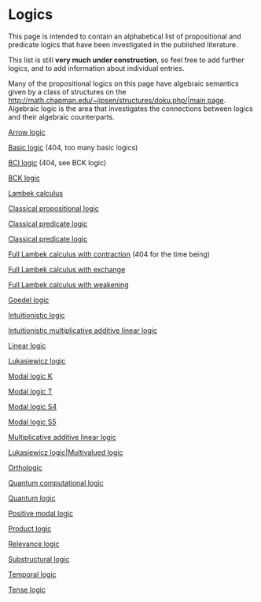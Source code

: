 # Logics

This page is intended to contain an alphabetical list of propositional and predicate logics that have been investigated in the published literature.

This list is still **very much under construction**, so feel free to add further logics, and to add information about individual entries.

Many of the propositional logics on this page have algebraic semantics given by a class of structures on the [http://math.chapman.edu/~jipsen/structures/doku.php/|main page](http://math.chapman.edu/~jipsen/structures/doku.php/|main_pages.md). Algebraic logic is the area that investigates the connections between logics and their algebraic counterparts.

  [Arrow logic](logics/arrow_logic.md) 
  
  [Basic logic](basic_logics.md) (404, too many basic logics)
  
  [BCI logic](bci_logics.md) (404, see BCK logic)
  
  [BCK logic](logics/bck_logic.md) 
  
  [Lambek calculus](logics/lambek_calculus.md)
  
  [Classical propositional logic](logics/classical_propositional_logic.md)
  
  [Classical predicate logic](logics/classical_predicate_logic.md)
  
  [Classical predicate logic](logics/classical_predicate_logic|first_order_logic.md)
  
  [Full Lambek calculus with contraction](full_lambek_calculus_with_contractions.md) (404 for the time being)
  
  [Full Lambek calculus with exchange](logics/full_lambek_calculus_with_exchanges.md)
  
  [Full Lambek calculus with weakening](logics/full_lambek_calculus_with_weakenings.md)
  
  [Goedel logic](logics/goedel_logics.md)
  
  [Intuitionistic logic](logics/intuitionistic_logic.md)
  
  [Intuitionistic multiplicative additive linear logic](logics/intuitionistic_multiplicative_additive_linear_logics.md)
  
  [Linear logic](logics/linear_logics.md)
  
  [Lukasiewicz logic](logics/lukasiewicz_logics.md)
  
  [Modal logic K](logics/modal_logic_ks.md)
  
  [Modal logic T](\logics/modal_logic_ts.md)
  
  [Modal logic S4](logics/modal_logic_s4s.md)
  
  [Modal logic S5](\logics/modal_logic_s5s.md)
  
  [Multiplicative additive linear logic](logics/multiplicative_additive_linear_logics.md)
  
  [Lukasiewicz logic|Multivalued logic](logics/lukasiewicz_logic|multivalued_logics.md)
  
  [Orthologic](orthologics.md)
  
  [Quantum computational logic](quantum_computational_logics.md)
  
  [Quantum logic](logics/quantum_logics.md)
  
  [Positive modal logic](logics/positive_modal_logics.md)
  
  [Product logic](logics/product_logics.md)
  
  [Relevance logic](logics/relevance_logics.md)
  
  [Substructural logic](logics/substructural_logics.md)
  
  [Temporal logic](logics/temporal_logics.md)
  
  [Tense logic](logics/tense_logics.md)
